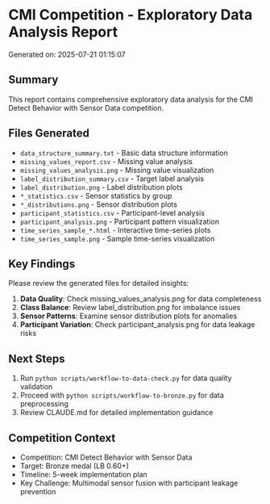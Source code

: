 
# CMI Competition - Exploratory Data Analysis Report

Generated on: 2025-07-21 01:15:07

## Summary
This report contains comprehensive exploratory data analysis for the CMI Detect Behavior with Sensor Data competition.

## Files Generated
- `data_structure_summary.txt` - Basic data structure information
- `missing_values_report.csv` - Missing value analysis
- `missing_values_analysis.png` - Missing value visualization
- `label_distribution_summary.csv` - Target label analysis
- `label_distribution.png` - Label distribution plots
- `*_statistics.csv` - Sensor statistics by group
- `*_distributions.png` - Sensor distribution plots
- `participant_statistics.csv` - Participant-level analysis
- `participant_analysis.png` - Participant pattern visualization
- `time_series_sample_*.html` - Interactive time-series plots
- `time_series_sample.png` - Sample time-series visualization

## Key Findings
Please review the generated files for detailed insights:

1. **Data Quality**: Check missing_values_analysis.png for data completeness
2. **Class Balance**: Review label_distribution.png for imbalance issues
3. **Sensor Patterns**: Examine sensor distribution plots for anomalies
4. **Participant Variation**: Check participant_analysis.png for data leakage risks

## Next Steps
1. Run `python scripts/workflow-to-data-check.py` for data quality validation
2. Proceed with `python scripts/workflow-to-bronze.py` for data preprocessing
3. Review CLAUDE.md for detailed implementation guidance

## Competition Context
- Competition: CMI Detect Behavior with Sensor Data
- Target: Bronze medal (LB 0.60+)
- Timeline: 5-week implementation plan
- Key Challenge: Multimodal sensor fusion with participant leakage prevention
